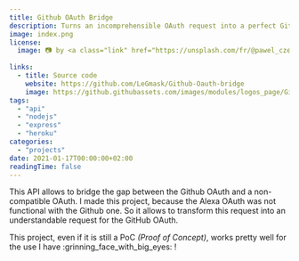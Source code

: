 ```yaml
---
title: Github OAuth Bridge
description: Turns an incomprehensible OAuth request into a perfect GitHub OAuth request.
image: index.png
license:
  image: 📷 by <a class="link" href="https://unsplash.com/fr/@pawel_czerwinski?utm_content=creditCopyText&utm_medium=referral&utm_source=unsplash">Pawel Czerwinski</a> on <a class="link" href="https://unsplash.com/fr/photos/ciel-de-photographie-en-accelere-fPN1w7bIuNU?utm_content=creditCopyText&utm_medium=referral&utm_source=unsplash">Unsplash</a>
  
links:
  - title: Source code
    website: https://github.com/LeGmask/Github-Oauth-bridge
    image: https://github.githubassets.com/images/modules/logos_page/GitHub-Mark.png
tags: 
  - "api"
  - "nodejs"
  - "express"
  - "heroku"
categories: 
  - "projects"
date: 2021-01-17T00:00:00+02:00
readingTime: false
---
```


This API allows to bridge the gap between the Github OAuth and a non-compatible OAuth. I made this project, because the Alexa OAuth was not functional with the Github one. So it allows to transform this request into an understandable request for the GitHub OAuth.

This project, even if it is still a PoC *(Proof of Concept)*, works pretty well for the use I have :grinning_face_with_big_eyes: !